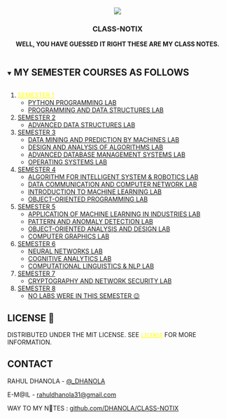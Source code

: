 
<!-- PROJECT LOGO -->
<br />
<p align="center">
  <a href="https://github.com/DHANOLA/CLASS-NOTIX">
    <img src="https://media.giphy.com/media/nGtOFccLzujug/giphy.gif" >
  </a>

  <h3 align="center">CLASS-NOTIX</h3>

  <p align="center">
  <b>WELL, YOU HAVE GUESSED IT RIGHT THESE ARE MY CLASS NOTES.</b>
    <br />
   
  </p>
</p>


<!-- TABLE OF CONTENTS -->
<details open="open">
  <summary><h2 style="display: inline-block">MY SEMESTER COURSES AS FOLLOWS</h2></summary>
  <ol>
    <li>
      <a href="https://github.com/DHANOLA/CLASS-NOTIX/tree/root/SEMESTER%201" style="color:yellow">SEMESTER 1</a>
      <ul>
        <li><a href="https://github.com/DHANOLA/CLASS-NOTIX/tree/root/SEMESTER%201/PYTHON%20PROGRAMMING%20LAB" style="color: ">PYTHON PROGRAMMING LAB</a></li>
        <li><a href="https://github.com/DHANOLA/CLASS-NOTIX/tree/root/SEMESTER%201/PROGRAMMING%20AND%20DATA%20STRUCTURES%20LAB" style="color: ">PROGRAMMING AND DATA STRUCTURES LAB</a></li>
      </ul>
    </li>
    <li>
      <a href="https://github.com/DHANOLA/CLASS-NOTIX/tree/root/SEMESTER%202" style="color: ">SEMESTER 2</a>
      <ul>
        <li><a href="https://github.com/DHANOLA/CLASS-NOTIX/tree/root/SEMESTER%202/ADVANCED%20DATA%20STRUCTURES%20LAB" style="color: ">ADVANCED DATA STRUCTURES LAB</a></li>
      </ul>
    </li>
   <li>
      <a href="https://github.com/DHANOLA/CLASS-NOTIX/tree/root/SEMESTER%203" style="color: ">SEMESTER 3</a>
      <ul>
        <li><a href="https://github.com/DHANOLA/CLASS-NOTIX/tree/root/SEMESTER%203/DATA%20MINING%20AND%20PREDICTION%20BY%20MACHINES%20LAB" style="color: ">DATA MINING AND PREDICTION BY MACHINES LAB</a></li>
        <li><a href="https://github.com/DHANOLA/CLASS-NOTIX/tree/root/SEMESTER%203/DESIGN%20AND%20ANALYSIS%20OF%20ALGORITHMS%20LAB" style="color: "> DESIGN AND ANALYSIS OF ALGORITHMS LAB</a></li>
        <li><a href="https://github.com/DHANOLA/CLASS-NOTIX/tree/root/SEMESTER%203/ADVANCED%20DATABASE%20MANAGEMENT%20SYSTEMS%20LAB" style="color: ">ADVANCED DATABASE MANAGEMENT SYSTEMS LAB</a></li>
        <li><a href="https://github.com/DHANOLA/CLASS-NOTIX/tree/root/SEMESTER%203/OPERATING%20SYSTEMS%20LAB" style="color: ">OPERATING SYSTEMS LAB</a></li>

</ul>
    </li>
        <li>
      <a href="https://github.com/DHANOLA/CLASS-NOTIX/tree/root/SEMESTER%204" style="color: ">SEMESTER 4</a>
      <ul>
        <li><a href="https://github.com/DHANOLA/CLASS-NOTIX/tree/root/SEMESTER%204/ALGORITHM%20FOR%20INTELLIGENT%20SYSTEM%20%26%20ROBOTICS%20LAB" style="color: ">ALGORITHM FOR INTELLIGENT SYSTEM & ROBOTICS LAB</a></li>
        <li><a href="https://github.com/DHANOLA/CLASS-NOTIX/tree/root/SEMESTER%204/DATA%20COMMUNICATION%20AND%20COMPUTER%20NETWORK%20LAB" style="color: "> DATA COMMUNICATION AND COMPUTER NETWORK LAB</a></li>
        <li><a href="https://github.com/DHANOLA/CLASS-NOTIX/tree/root/SEMESTER%204/INTRODUCTION%20TO%20MACHINE%20LEARNING%20LAB" style="color: ">INTRODUCTION TO MACHINE LEARNING LAB</a></li>
        <li><a href="https://github.com/DHANOLA/CLASS-NOTIX/tree/root/SEMESTER%204/OBJECT-ORIENTED%20PROGRAMMING%20LAB" style="color: ">OBJECT-ORIENTED PROGRAMMING LAB</a></li>
</ul>
    </li>
      <li>
      <a href="https://github.com/DHANOLA/CLASS-NOTIX/tree/root/SEMESTER%205" style="color: ">SEMESTER 5</a>
      <ul>
        <li><a href="https://github.com/DHANOLA/CLASS-NOTIX/tree/root/SEMESTER%205/APPLICATION%20OF%20MACHINE%20LEARNING%20IN%20INDUSTRIES%20LAB" style="color: ">APPLICATION OF MACHINE LEARNING IN INDUSTRIES LAB</a></li>
        <li><a href="https://github.com/DHANOLA/CLASS-NOTIX/tree/root/SEMESTER%205/PATTERN%20AND%20ANOMALY%20DETECTION%20LAB" style="color: ">PATTERN AND ANOMALY DETECTION LAB</a></li>
        <li><a href="https://github.com/DHANOLA/CLASS-NOTIX/tree/root/SEMESTER%205/OBJECT-ORIENTED%20ANALYSIS%20AND%20DESIGN%20LAB" style="color: ">OBJECT-ORIENTED ANALYSIS AND DESIGN LAB</a></li>
        <li><a href="https://github.com/DHANOLA/CLASS-NOTIX/tree/root/SEMESTER%205/COMPUTER%20GRAPHICS%20LAB" style="color: ">COMPUTER GRAPHICS LAB</a></li>
        
</ul>
    </li>
      <li>
      <a href="https://github.com/DHANOLA/CLASS-NOTIX/tree/root/SEMESTER%206" style="color: ">SEMESTER 6</a>
      <ul>
        <li><a href="https://github.com/DHANOLA/CLASS-NOTIX/tree/root/SEMESTER%206/NEURAL%20NETWORKS%20LAB" style="color: ">NEURAL NETWORKS LAB</a></li>
        <li><a href="https://github.com/DHANOLA/CLASS-NOTIX/tree/root/SEMESTER%206/COGNITIVE%20ANALYTICS%20LAB" style="color: ">COGNITIVE ANALYTICS LAB</a></li>
        <li><a href="https://github.com/DHANOLA/CLASS-NOTIX/tree/root/SEMESTER%206/COMPUTATIONAL%20LINGUISTICS%20%26%20NLP%20LAB" style="color: ">COMPUTATIONAL LINGUISTICS & NLP LAB</a></li>
        
</ul>
    </li>
      <li>
      <a href="https://github.com/DHANOLA/CLASS-NOTIX/tree/root/SEMESTER%207" style="color: ">SEMESTER 7</a>
      <ul>
        <li><a href="https://github.com/DHANOLA/CLASS-NOTIX/tree/root/SEMESTER%207/CRYPTOGRAPHY%20%26%20NETWORK%20SECURITY%20LAB" style="color: ">CRYPTOGRAPHY AND NETWORK SECURITY LAB</a></li>
        
</ul>
    </li>
     <li>
      <a href="https://github.com/DHANOLA/CLASS-NOTIX/tree/root/SEMESTER%208" style="color: ">SEMESTER 8</a>
      <ul>
        <li><a href="https://github.com/DHANOLA/CLASS-NOTIX/tree/root/SEMESTER%208" style="color: ">NO LABS WERE IN THIS SEMESTER 😉</a></li>
        
</ul>
    </li>
    
    
  </ol>
</details>




<!-- LICENSE -->
## LICENSE 📝

DISTRIBUTED UNDER THE MIT LICENSE. SEE <a href="LICENSE" style="color:yellow">`LICENSE`</a> FOR MORE INFORMATION.





<!-- CONTACT -->
## CONTACT

RAHUL DHANOLA - [@_DHANOLA](https://twitter.com/_DHANOLA) 

E-M@IL - rahuldhanola31@gmail.com


WAY TO MY N🎯TES : [github.com/DHANOLA/CLASS-NOTIX](https://github.com/DHANOLA/CLASS-NOTIX)

